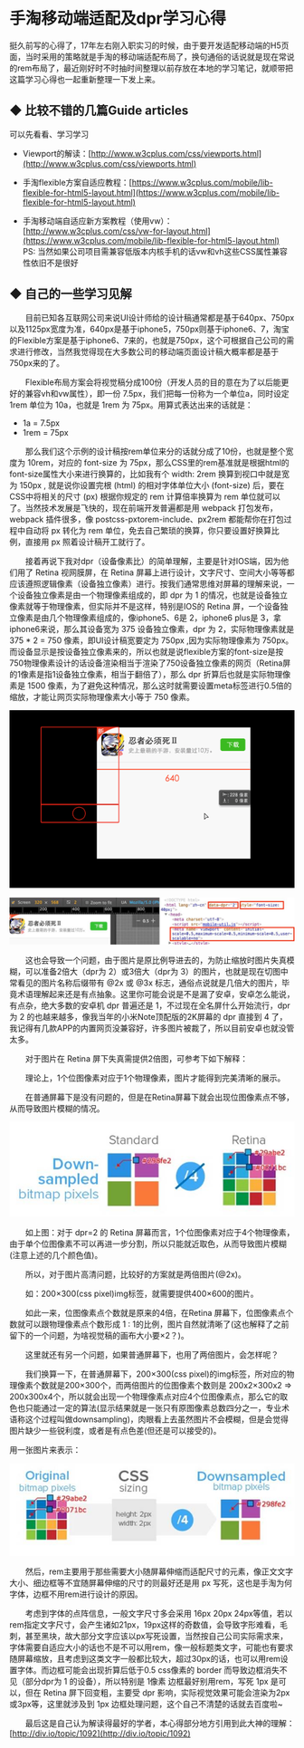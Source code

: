 # 手淘移动端适配及dpr学习心得

挺久前写的心得了，17年左右刚入职实习的时候，由于要开发适配移动端的H5页面，当时采用的策略就是手淘的移动端适配布局了，换句通俗的话说就是现在常说的rem布局了，最近刚好时不时抽时间整理以前存放在本地的学习笔记，就顺带把这篇学习心得也一起重新整理一下发上来。

## ◆ 比较不错的几篇Guide articles

可以先看看、学习学习

- Viewport的解读：[http://www.w3cplus.com/css/viewports.html](http://www.w3cplus.com/css/viewports.html)

- 手淘flexible方案自适应教程：[https://www.w3cplus.com/mobile/lib-flexible-for-html5-layout.html](https://www.w3cplus.com/mobile/lib-flexible-for-html5-layout.html)

- 手淘移动端自适应新方案教程（使用vw）：[http://www.w3cplus.com/css/vw-for-layout.html](https://www.w3cplus.com/mobile/lib-flexible-for-html5-layout.html)  
PS: 当然如果公司项目需兼容低版本内核手机的话vw和vh这些CSS属性兼容性依旧不是很好

## ◆ 自己的一些学习见解

&emsp;&emsp;目前已知各互联网公司来说UI设计师给的设计稿通常都是基于640px、750px以及1125px宽度为准，640px是基于iphone5，750px则基于iphone6、7，淘宝的Flexible方案是基于iphone6、7来的，也就是750px，这个可根据自己公司的需求进行修改，当然我觉得现在大多数公司的移动端页面设计稿大概率都是基于750px来的了。

&emsp;&emsp;Flexible布局方案会将视觉稿分成100份（开发人员的目的意在为了以后能更好的兼容vh和vw属性），即一份 7.5px，我们把每一份称为一个单位a，同时设定 1rem 单位为 10a，也就是 1rem 为 75px。用算式表达出来的话就是：  
- 1a   = 7.5px
- 1rem = 75px   

&emsp;&emsp;那么我们这个示例的设计稿按rem单位来分的话就分成了10份，也就是整个宽度为 10rem，<html>对应的  font-size 为 75px，那么CSS里的rem基准就是根据html的font-size属性大小来进行换算的，比如我有个 width: 2rem 换算到视口中就是宽为 150px , 就是说你设置完根 (html) 的相对字体单位大小 (font-size) 后，要在CSS中将相关的尺寸 (px) 根据你规定的 rem 计算倍率换算为 rem 单位就可以了。当然技术发展是飞快的，现在前端开发普遍都是用 webpack 打包发布，webpack 插件很多，像 postcss-pxtorem-include、px2rem 都能帮你在打包过程中自动将 px 转化为 rem 单位，免去自己繁琐的换算，你只要设置好换算比例，直接用 px 照着设计稿开工就行了。 

&emsp;&emsp;接着再说下我对dpr（设备像素比）的简单理解，主要是针对IOS端，因为他们用了 Retina 视网膜屏，在 Retina 屏幕上进行设计，文字尺寸、空间大小等等都应该遵照逻辑像素（设备独立像素）进行。按我们通常思维对屏幕的理解来说，一个设备独立像素是由一个物理像素组成的，即 dpr 为 1 的情况，也就是设备独立像素就等于物理像素，但实际并不是这样，特别是IOS的 Retina 屏，一个设备独立像素是由几个物理像素组成的，像iphone5、6是 2，iphone6 plus是 3，拿iphone6来说，那么其设备宽为 375 设备独立像素，dpr 为 2，实际物理像素就是 375 * 2 = 750 像素，即UI设计稿宽要定为 750px ,因为实际物理像素为 750px。而设备显示是按设备独立像素来的，所以也就是说flexible方案的font-size是按750物理像素设计的话设备渲染相当于渲染了750设备独立像素的网页（Retina屏的1像素是指1设备独立像素，相当于翻倍了），那么 dpr 折算后也就是实际物理像素是 1500 像素，为了避免这种情况，那么这时就需要设置meta标签进行0.5倍的缩放，才能让网页实际物理像素大小等于 750 像素。  

![avatar](https://github.com/XKF/github_Blog/blob/master/img/taoBao_flexible/screenshot_1.gif)  

![avatar](https://github.com/XKF/github_Blog/blob/master/img/taoBao_flexible/screenshot_2.jpg)  

&emsp;&emsp;这也会导致一个问题，由于图片是原比例导进去的，为防止缩放时图片失真模糊，可以准备2倍大（dpr为 2）或3倍大（dpr为 3）的图片，也就是现在切图中常看见的图片名称后缀带有 @2x 或 @3x 标志，通俗点说就是几倍大的图片，毕竟术语理解起来还是有点抽象。这里你可能会说是不是漏了安卓，安卓怎么能说，有点杂，绝大多数的安卓机 dpr 普遍还是 1，不过现在全名屏什么开始流行，dpr 为 2 的也越来越多，像我当年的小米Note顶配版的2K屏幕的 dpr 直接到 4 了，我记得有几款APP的内置网页没兼容好，许多图片被裁了，所以目前安卓也就没管太多。  

&emsp;&emsp;对于图片在 Retina 屏下失真需提供2倍图，可参考下如下解释：

&emsp;&emsp;理论上，1个位图像素对应于1个物理像素，图片才能得到完美清晰的展示。

&emsp;&emsp;在普通屏幕下是没有问题的，但是在Retina屏幕下就会出现位图像素点不够，从而导致图片模糊的情况。

![avatar](https://github.com/XKF/github_Blog/blob/master/img/taoBao_flexible/screenshot_3.jpg) 

&emsp;&emsp;如上图：对于 dpr=2 的 Retina 屏幕而言，1个位图像素对应于4个物理像素，由于单个位图像素不可以再进一步分割，所以只能就近取色，从而导致图片模糊(注意上述的几个颜色值)。

&emsp;&emsp;所以，对于图片高清问题，比较好的方案就是两倍图片(@2x)。

&emsp;&emsp;如：200×300(css pixel)img标签，就需要提供400×600的图片。

&emsp;&emsp;如此一来，位图像素点个数就是原来的4倍，在Retina 屏幕下，位图像素点个数就可以跟物理像素点个数形成 1 : 1的比例，图片自然就清晰了(这也解释了之前留下的一个问题，为啥视觉稿的画布大小要×2？)。

&emsp;&emsp;这里就还有另一个问题，如果普通屏幕下，也用了两倍图片，会怎样呢？

&emsp;&emsp;我们换算一下，在普通屏幕下，200×300(css pixel)的img标签，所对应的物理像素个数就是200×300个，而两倍图片的位图像素个数则是 200x2×300x2 => 200x300x4个，所以就会出现一个物理像素点对应4个位图像素点，那么它的取色也只能通过一定的算法(显示结果就是一张只有原图像素总数四分之一，专业术语称这个过程叫做downsampling)，肉眼看上去虽然图片不会模糊，但是会觉得图片缺少一些锐利度，或者是有点色差(但还是可以接受的)。

用一张图片来表示：

![avatar](https://github.com/XKF/github_Blog/blob/master/img/taoBao_flexible/screenshot_4.jpg) 

&emsp;&emsp;然后，rem主要用于那些需要大小随屏幕伸缩而适配尺寸的元素，像正文文字大小、细边框等不宜随屏幕伸缩的尺寸的则最好还是用 px 写死，这也是手淘为何字体，边框不用rem进行设计的原因。

&emsp;&emsp;考虑到字体的点阵信息，一般文字尺寸多会采用 16px 20px 24px等值，若以rem指定文字尺寸，会产生诸如21px，19px这样的奇数值，会导致字形难看，毛刺，甚至黑块，故大部分文字应该以px写死设置，当然按自己公司实际需求来，字体需要自适应大小的话也不是不可以用rem，像一般标题类文字，可能也有要求随屏幕缩放，且考虑到这类文字一般都比较大，超过30px的话，也可以用rem设置字体。而边框可能会出现折算后低于0.5 css像素的 border 而导致边框消失不见（部分dpr为 1 的设备），所以特别是 1像素 边框最好别用rem，写死 1px 是可以，但在 Retina 屏下回变粗，主要受 dpr 影响，实际视觉效果可能会渲染为2px或3px等，这里就涉及到 1px 边框处理问题，这个自己不清楚的话就去百度啦~

&emsp;&emsp;最后这是自己认为解读得最好的学者，本心得部分地方引用到此大神的理解：[http://div.io/topic/1092](http://div.io/topic/1092)



